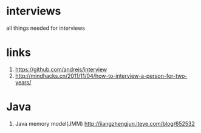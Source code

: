 interviews
==========

all things needed for interviews

links
==========

1. https://github.com/andreis/interview
2. http://mindhacks.cn/2011/11/04/how-to-interview-a-person-for-two-years/

Java
==========
1. Java memory model(JMM) http://jiangzhengjun.iteye.com/blog/652532

